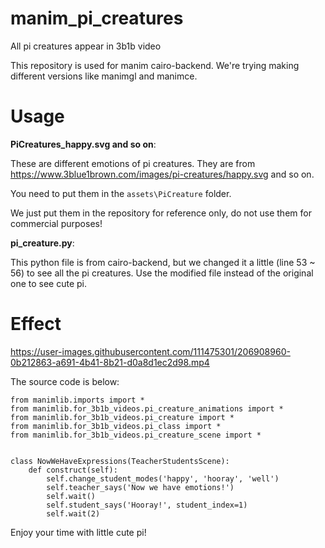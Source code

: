 # manim_pi_creatures
All pi creatures appear in 3b1b video

This repository is used for manim cairo-backend.
We're trying making different versions like manimgl and manimce.

# Usage
**PiCreatures_happy.svg and so on**:

These are different emotions of pi creatures. They are from https://www.3blue1brown.com/images/pi-creatures/happy.svg and so on.

You need to put them in the `assets\PiCreature` folder.

We just put them in the repository for reference only, do not use them for commercial purposes!

**pi_creature.py**:

This python file is from cairo-backend, but we changed it a little (line 53 ~ 56) to see all the pi creatures. Use the modified file instead of the original one
to see cute pi.

# Effect


https://user-images.githubusercontent.com/111475301/206908960-0b212863-a691-4b41-8b21-d0a8d1ec2d98.mp4

The source code is below:

```
from manimlib.imports import *
from manimlib.for_3b1b_videos.pi_creature_animations import *
from manimlib.for_3b1b_videos.pi_creature import *
from manimlib.for_3b1b_videos.pi_class import *
from manimlib.for_3b1b_videos.pi_creature_scene import *


class NowWeHaveExpressions(TeacherStudentsScene):
    def construct(self):
        self.change_student_modes('happy', 'hooray', 'well')
        self.teacher_says('Now we have emotions!')
        self.wait()
        self.student_says('Hooray!', student_index=1)
        self.wait(2)
```

Enjoy your time with little cute pi!
